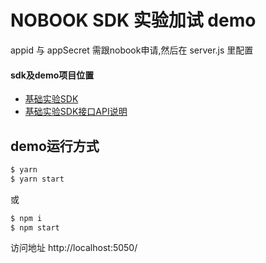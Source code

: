 # NOBOOK SDK 实验加试 demo

appid 与 appSecret 需跟nobook申请,然后在 server.js 里配置

#### sdk及demo项目位置
* [基础实验SDK](https://github.com/yatiss/nobook-saas-sdk)
* [基础实验SDK接口API说明](https://github.com/yatiss/nobook-saas-sdk/blob/master/README.md)

## demo运行方式
```bash
$ yarn
$ yarn start
```
或
```bash
$ npm i
$ npm start
```
访问地址 http://localhost:5050/